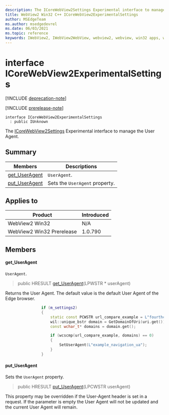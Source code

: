 ```yaml
---
description: The ICoreWebView2Settings Experimental interface to manage the User Agent.
title: WebView2 Win32 C++ ICoreWebView2ExperimentalSettings
author: MSEdgeTeam
ms.author: msedgedevrel
ms.date: 06/03/2021
ms.topic: reference
keywords: IWebView2, IWebView2WebView, webview2, webview, win32 apps, win32, edge, ICoreWebView2, ICoreWebView2Controller, browser control, edge html, ICoreWebView2ExperimentalSettings
---
```


# interface ICoreWebView2ExperimentalSettings

[!INCLUDE [deprecation-note](../includes/deprecation-note.md)]

[!INCLUDE [prerelease-note](../includes/prerelease-note.md)]

```
interface ICoreWebView2ExperimentalSettings
  : public IUnknown
```

The [ICoreWebView2Settings](icorewebview2settings.md) Experimental interface to manage the User Agent.

## Summary

 Members                        | Descriptions
--------------------------------|---------------------------------------------
[get_UserAgent](#get_useragent) | `UserAgent`.
[put_UserAgent](#put_useragent) | Sets the `UserAgent` property.

## Applies to

Product                         | Introduced
--------------------------------|---------------------------------------------
WebView2 Win32            |    N/A
WebView2 Win32 Prerelease |    1.0.790

## Members

#### get_UserAgent

`UserAgent`.

> public HRESULT [get_UserAgent](#get_useragent)(LPWSTR * userAgent)

Returns the User Agent. The default value is the default User Agent of the Edge browser. 
```cpp
                if (m_settings2)
                {
                    static const PCWSTR url_compare_example = L"fourthcoffee.com";
                    wil::unique_bstr domain = GetDomainOfUri(uri.get());
                    const wchar_t* domains = domain.get();

                    if (wcscmp(url_compare_example, domains) == 0)
                    {
                        SetUserAgent(L"example_navigation_ua");
                    }
                }
```

#### put_UserAgent

Sets the `UserAgent` property.

> public HRESULT [put_UserAgent](#put_useragent)(LPCWSTR userAgent)

This property may be overridden if the User-Agent header is set in a request. If the parameter is empty the User Agent will not be updated and the current User Agent will remain.

